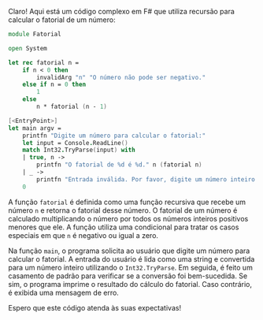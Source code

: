 Claro! Aqui está um código complexo em F# que utiliza recursão para calcular o fatorial de um número:

```fsharp
module Fatorial

open System

let rec fatorial n =
    if n < 0 then
        invalidArg "n" "O número não pode ser negativo."
    else if n = 0 then
        1
    else
        n * fatorial (n - 1)

[<EntryPoint>]
let main argv =
    printfn "Digite um número para calcular o fatorial:"
    let input = Console.ReadLine()
    match Int32.TryParse(input) with
    | true, n -> 
        printfn "O fatorial de %d é %d." n (fatorial n)
    | _ -> 
        printfn "Entrada inválida. Por favor, digite um número inteiro válido."
    0
```

A função `fatorial` é definida como uma função recursiva que recebe um número `n` e retorna o fatorial desse número. O fatorial de um número é calculado multiplicando o número por todos os números inteiros positivos menores que ele. A função utiliza uma condicional para tratar os casos especiais em que `n` é negativo ou igual a zero.

Na função `main`, o programa solicita ao usuário que digite um número para calcular o fatorial. A entrada do usuário é lida como uma string e convertida para um número inteiro utilizando o `Int32.TryParse`. Em seguida, é feito um casamento de padrão para verificar se a conversão foi bem-sucedida. Se sim, o programa imprime o resultado do cálculo do fatorial. Caso contrário, é exibida uma mensagem de erro.

Espero que este código atenda às suas expectativas!